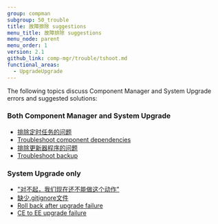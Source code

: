 ```yaml
---
group: compman
subgroup: 50_trouble
title: 故障排除 suggestions
menu_title: 故障排除 suggestions
menu_node: parent
menu_order: 1
version: 2.1
github_link: comp-mgr/trouble/tshoot.md
functional_areas:
  - UpgradeUpgrade
---
```


The following topics discuss Component Manager and System Upgrade errors and suggested solutions:

### Both Component Manager and System Upgrade
*	<a href="{{ page.baseurl }}/comp-mgr/trouble/cman/cron.html">排除定时任务的问题</a>
*	<a href="{{ page.baseurl }}/comp-mgr/trouble/cman/component-depend.html">Troubleshoot component dependencies</a>
*	<a href="{{ page.baseurl }}/comp-mgr/trouble/cman/updater.html">排除更新器程序的问题</a>
*	<a href="{{ page.baseurl }}/comp-mgr/trouble/cman/tshoot_backup.html">Troubleshoot backup</a>

### System Upgrade only
*	<a href="{{ page.baseurl }}/comp-mgr/trouble/cman/were-sorry.html">"对不起，我们现在还不能做这个动作"</a>
*	<a href="{{ page.baseurl }}/comp-mgr/trouble/cman/gitignore.html">缺少.gitignore文件</a>
*	<a href="{{ page.baseurl }}/comp-mgr/trouble/cman/update-fail.html">Roll back after upgrade failure</a>
*	<a href="{{ page.baseurl }}/comp-mgr/trouble/cman/ce-ee-upgrade.html">CE to EE upgrade failure</a>

